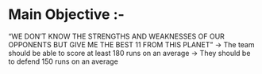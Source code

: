 # Main Objective :- 
“WE DON’T KNOW THE STRENGTHS AND WEAKNESSES OF OUR OPPONENTS BUT GIVE ME THE BEST 11 FROM THIS PLANET”
-> The team should be able to score at least 180 runs on an average
-> They should be to defend 150 runs on an average
